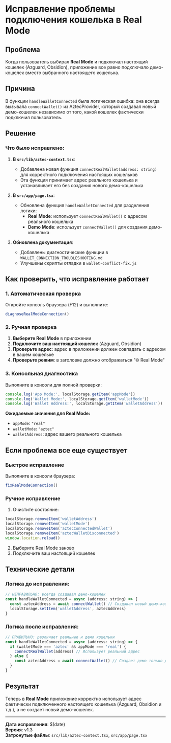 # Исправление проблемы подключения кошелька в Real Mode

## Проблема
Когда пользователь выбирал **Real Mode** и подключал настоящий кошелек (Azguard, Obsidion), приложение все равно подключало демо-кошелек вместо выбранного настоящего кошелька.

## Причина
В функции `handleWalletConnected` была логическая ошибка: она всегда вызывала `connectWallet()` из AztecProvider, который создавал новый демо-кошелек независимо от того, какой кошелек фактически подключил пользователь.

## Решение

### Что было исправлено:

1. **В `src/lib/aztec-context.tsx`**:
   - Добавлена новая функция `connectRealWallet(address: string)` для корректного подключения настоящих кошельков
   - Эта функция принимает адрес реального кошелька и устанавливает его без создания нового демо-кошелька

2. **В `src/app/page.tsx`**:
   - Обновлена функция `handleWalletConnected` для разделения логики:
     - **Real Mode**: использует `connectRealWallet()` с адресом реального кошелька
     - **Demo Mode**: использует `connectWallet()` для создания демо-кошелька

3. **Обновлена документация**:
   - Добавлены диагностические функции в `WALLET_CONNECTION_TROUBLESHOOTING.md`
   - Улучшены скрипты отладки в `wallet-conflict-fix.js`

## Как проверить, что исправление работает

### 1. Автоматическая проверка
Откройте консоль браузера (F12) и выполните:
```javascript
diagnoseRealModeConnection()
```

### 2. Ручная проверка
1. **Выберите Real Mode** в приложении
2. **Подключите ваш настоящий кошелек** (Azguard, Obsidion)
3. **Проверьте адрес**: адрес в приложении должен совпадать с адресом в вашем кошельке
4. **Проверьте режим**: в заголовке должно отображаться "🌐 Real Mode"

### 3. Консольная диагностика
Выполните в консоли для полной проверки:
```javascript
console.log('App Mode:', localStorage.getItem('appMode'))
console.log('Wallet Mode:', localStorage.getItem('walletMode'))
console.log('Wallet Address:', localStorage.getItem('walletAddress'))
```

**Ожидаемые значения для Real Mode:**
- `appMode`: `"real"`
- `walletMode`: `"aztec"`
- `walletAddress`: адрес вашего реального кошелька

## Если проблема все еще существует

### Быстрое исправление
Выполните в консоли браузера:
```javascript
fixRealModeConnection()
```

### Ручное исправление
1. Очистите состояние:
```javascript
localStorage.removeItem('walletAddress')
localStorage.removeItem('walletMode')
localStorage.removeItem('aztecConnectedWallet')
localStorage.removeItem('aztecWalletDisconnected')
window.location.reload()
```

2. Выберите Real Mode заново
3. Подключите ваш настоящий кошелек

## Технические детали

### Логика до исправления:
```javascript
// НЕПРАВИЛЬНО: всегда создавал демо-кошелек
const handleWalletConnected = async (address: string) => {
  const aztecAddress = await connectWallet() // Создавал новый демо-кошелек!
  localStorage.setItem('walletAddress', aztecAddress)
}
```

### Логика после исправления:
```javascript
// ПРАВИЛЬНО: различает реальные и демо кошельки
const handleWalletConnected = async (address: string) => {
  if (walletMode === 'aztec' && appMode === 'real') {
    connectRealWallet(address) // Использует реальный адрес
  } else {
    const aztecAddress = await connectWallet() // Создает демо только для demo mode
  }
}
```

## Результат
Теперь в **Real Mode** приложение корректно использует адрес фактически подключенного настоящего кошелька (Azguard, Obsidion и т.д.), а не создает новый демо-кошелек.

---

**Дата исправления**: $(date)  
**Версия**: v1.3  
**Затронутые файлы**: `src/lib/aztec-context.tsx`, `src/app/page.tsx` 